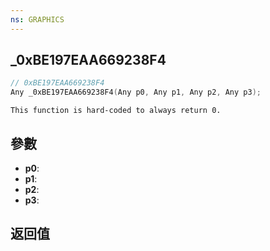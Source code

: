 ```yaml
---
ns: GRAPHICS
---
```

## _0xBE197EAA669238F4

```c
// 0xBE197EAA669238F4
Any _0xBE197EAA669238F4(Any p0, Any p1, Any p2, Any p3);
```

```
This function is hard-coded to always return 0.  
```

## 參數
* **p0**: 
* **p1**: 
* **p2**: 
* **p3**: 

## 返回值
